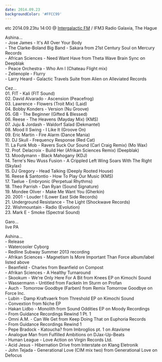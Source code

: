 ```yaml
---
date: 2014.09.23
backgroundColor: '#FFCC99'
---
```


etc 2014.09.23tu 14:00 @ [Intergalactic FM](http://www.intergalacticfm.com/) / IFM3 Radio Galaxia, The Hague  

Ashina...  
\- Jose James - It's All Over Your Body  
\- The Clarke-Boland Big Band - Sakara from 21st Century Soul on Mercury Records  
\- African Sciences - Need Want Have from Theta Wave Brain Sync on Deepblak  
\- Peace Orchestra - Who Am I (Chateau Flight mix)  
\- Zelienople - Flurry  
\- Larry Heard - Galactic Travels Suite from Alien on Alleviated Records  

Cez...  
01\. FIT - Kali (FIT Sound)  
02\. David Alvarado - Ascension (Peacefrog)  
03\. Lawrence - Flowers (Troit Mix) (Laid)  
04\. Bobby Konders - Version (Nu Groove)  
05\. GB - The Beginner (Gifted & Blessed)  
06\. Reese - The Heavens (Mayday Mix) (KMS)  
07\. Juju & Jordash - Waldorf Salad (Dekmantel)  
08\. Mood II Swing - I Like It (Groove On)  
09\. Eric Martin - Fire Alarm (Dance Mania)  
10\. DJ Skull - Frequency Response (Red Cat)  
11\. La Funk Mob - Ravers Suck Our Sound (Carl Craig Remix) (Mo Wax)  
12\. Prof. Delacroix - Build Her (Afrikan Sciences Remix) (Deepblak)  
13\. Moodymann - Black Mahogany (KDJ)  
14\. Terre's Neu Wuss Fusion - A Crippled Left Wing Soars With The Right (Skylax)  
15\. DJ Gregory - Head Talking (Deeply Rooted House)  
16\. Reese & Santontio - How To Play Our Music (KMS)  
17\. Taelue - Embryonic (Perpetual Rhythms)  
18\. Theo Parrish - Dan Ryan (Sound Signature)  
19\. Mondee Oliver - Make Me Want You (Gherkin)  
20\. 2001 - Louder ! (Lower East Side Records)  
21\. Underground Resistance - The Light (Shockwave Records)  
22\. Wishmountain - Radio (Evolution)  
23\. Mark E - Smoke (Spectral Sound)  

Garo...  
live PA  

Ashina...  
\- Release  
\- Watercooler Cyborg  
\- Redline Subway Summer 2013 recording  
\- Afrikan Sciences - Magnetism Is More Important Than Force album/label listed above  
\- Beanfield - Charles from Beanfield on Compost  
\- Afrikan Sciences - A Healthy Turnaround  
\- Skookum - We're Only Here For A Bit from Knees EP on Kimochi Sound  
\- Wassermann - Untitled from Fackeln Im Sturm on Profan  
\- Auch - Tomorrow Goodbye (Farben) from Remix Tomorrow Goodbye on Force Inc.  
\- Lubin - Damp Kraftvaerk from Threshold EP on Kimochi Sound  
\- Convextion from Niche EP  
\- Hakan Lidbo - Monolith from Sound Oddities EP on Moody Recordings  
\- From Guidance Recordings Rewind 1 Pt. 1  
\- Omni A.M. - Can We Get from Keep Doing That on Euphoria Records  
\- From Guidance Recordings Rewind 1  
\- Pepe Bradock - Katoucha? from Imbroglios pt. 1 on Atavisme  
\- Analogue Man from Fulfilled Ambitions on DJax-Up-Beats  
\- Human League - Love Action on Virgin Records Ltd.  
\- Acid Jesus - Hibernation Drive from Interstate on Klang Eletronik  
\- John Tejada - Generational Love (CIM mix two) from Generational Love on Defocus